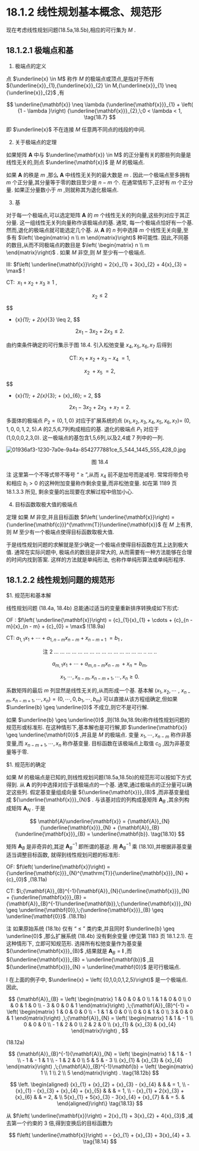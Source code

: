 # 18.1.2 线性规划基本概念、规范形

现在考虑线性规划问题(18.5a,18.5b),相应的可行集为 $M$ .

## 18.1.2.1 极端点和基

1. 极端点的定义

点 $\underline{x} \in  M$ 称作 $M$ 的极端点或顶点,是指对于所有 ${\underline{x}}_{1},{\underline{x}}_{2} \in  M,{\underline{x}}_{1} \neq  {\underline{x}}_{2}$ ,有

$$
\underline{\mathbf{x}} \neq  \lambda {\underline{\mathbf{x}}}_{1} + \left( {1 - \lambda }\right) {\underline{\mathbf{x}}}_{2},\;0 < \lambda  < 1, \tag{18.7}
$$

即 $\underline{x}$ 不在连接 $M$ 任意两不同点的线段的中间.

2. 关于极端点的定理

如果矩阵 $\mathbf{A}$ 中与 $\underline{\mathbf{x}} \in  M$ 的正分量有关的那些列向量是线性无关的,则点 $\underline{\mathbf{x}}$ 是 $M$ 的极端点.

如果 $\mathbf{A}$ 的秩是 $m$ ,那么 $\mathbf{A}$ 中线性无关列的最大数是 $m$ . 因此一个极端点至多拥有 $m$ 个正分量,其分量等于零的数目至少是 $n - m$ 个. 在通常情形下,正好有 $m$ 个正分量. 如果正分量数小于 $m$ ,则就称其为退化极端点.

3. 基

对于每一个极端点,可以选定矩阵 $\mathbf{A}$ 的 $m$ 个线性无关的列向量,这些列对应于其正分量. 这一组线性无关列向量称作该极端点的基. 通常, 每一个极端点恰好有一个基. 然而,退化的极端点就可能选定几个基. 从 $\mathbf{A}$ 的 $n$ 列中选择 $m$ 个线性无关向量,至多有 $\left( \begin{matrix} n \\  m \end{matrix}\right)$ 种可能性. 因此,不同基的数目,从而不同极端点的数目是 $\left( \begin{matrix} n \\  m \end{matrix}\right)$ . 如果 $M$ 非空,则 $M$ 至少有一个极端点.

III: $f\left( \underline{\mathbf{x}}\right)  = 2{x}_{1} + 3{x}_{2} + 4{x}_{3} = \max$ !

CT: $\;{x}_{1} + {x}_{2} + {x}_{3} \geq  1$ ,

$$
{x}_{2} \leq  2 \tag{18.8}
$$

$$
- {x}_{1}\; + 2{x}_{3} \leq  2,
$$

$$
2{x}_{1} - 3{x}_{2} + 2{x}_{3} \leq  2.
$$

由约束条件确定的可行集示于图 18.4. 引入松弛变量 ${x}_{4},{x}_{5},{x}_{6},{x}_{7}$ 后得到

$$
\text{CT:}\;{x}_{1} + {x}_{2} + {x}_{3} - {x}_{4}\; = 1\text{,}
$$

$$
{x}_{2}\; + {x}_{5}\; = 2,
$$

$$
- {x}_{1}\; + 2{x}_{3}\; + {x}_{6}\; = 2,
$$

$$
2{x}_{1} - 3{x}_{2} + 2{x}_{3}\; + {x}_{7} = 2.
$$

多面体的极端点 ${P}_{2} = \left( {0,1,0}\right)$ 对应于扩展系统的点 $\left( {{x}_{1},{x}_{2},{x}_{3},{x}_{4},{x}_{5},{x}_{6},{x}_{7}}\right)  =$ $\left( {0,1,0,0,1,2,5}\right) .A$ 的2,5,6,7列构成相应的基. 退化的极端点 ${P}_{1}$ 对应于 (1,0,0,0,2,3,0). 这一极端点的基包含1,5,6列,以及2,4或 7 列中的一列.

![01936af3-1230-7a0e-9a4a-8542777881ce_5_544_1445_555_428_0.jpg](/images/01936af3-1230-7a0e-9a4a-8542777881ce_5_544_1445_555_428_0.jpg)

<center>图 18.4</center>

注 这里第一个不等式带不等号 “ $\geq$ ”,从而 ${x}_{4}$ 前不是加号而是减号. 常常将带负号和相应 ${b}_{i} > 0$ 的这种附加变量称作剩余变量,而非松弛变量. 如在第 1189 页 18.1.3.3 所见, 剩余变量的出现要在求解过程中倍加小心.

4. 目标函数取极大值的极端点

定理 如果 $M$ 非空,并且目标函数 $f\left( \underline{\mathbf{x}}\right)  = {\underline{\mathbf{c}}}^{\mathrm{T}}\underline{\mathbf{x}}$ 在 $M$ 上有界,则 $M$ 至少有一个极端点使得目标函数取极大值.

于是线性规划问题的求解就是至少确定一个极端点使得目标函数在其上达到极大值. 通常在实际问题中, 极端点的数目是非常大的, 从而需要有一种方法能够在合理的时间内找到答案. 这样的方法就是单纯形法, 也称作单纯形算法或单纯形程序.

## 18.1.2.2 线性规划问题的规范形

$1. 规范形和基本解

线性规划问题 (18.4a, 18.4b) 总能通过适当的变量重新排序转换成如下形式:

OF : $f\left( \underline{\mathbf{x}}\right)  = {c}_{1}{x}_{1} + \cdots  + {c}_{n - m}{x}_{n - m} + {c}_{0} = \max$ !(18.9a)

CT: ${a}_{1,1}{x}_{1} + \cdots  + {a}_{1, n - m}{x}_{n - m} + {x}_{n - m + 1}\; = {b}_{1}$ ,

$$
\text{注 2 ... ... ... ... ... ... ... ... ... ... ... ... ... ... ... .. ... ..} \tag{18.9b}
$$

$$
{a}_{m,1}{x}_{1} + \cdots  + {a}_{m, n - m}{x}_{n - m}\; + {x}_{n} = {b}_{m},
$$

$$
{x}_{1},\cdots ,{x}_{n - m},{x}_{n - m + 1},\cdots ,{x}_{n} \geq  0.
$$

系数矩阵的最后 $m$ 列显然是线性无关的,从而形成一个基. 基本解 $\left( {{x}_{1},{x}_{2},\cdots }\right.$ , $\left. {{x}_{n - m},{x}_{n - m + 1},\cdots ,{x}_{n}}\right)  = \left( {0,\cdots ,0,{b}_{1},\cdots ,{b}_{m}}\right)$ 可以直接从该方程组确定,但如果 $\underline{b} \geq  \underline{0}$ 不成立,则它不是可行解.

如果 $\underline{b} \geq  \underline{0}$ ,则(18.9a,18.9b)称作线性规划问题的规范形或标准形. 在这种情形下,基本解也是可行解,即 $\underline{\mathbf{x}} \geq  \underline{\mathbf{0}}$ ,并且是 $M$ 的极端点. 变量 ${x}_{1},\cdots ,{x}_{n - m}$ 称作非基变量,而 ${x}_{n - m + 1},\cdots ,{x}_{n}$ 称作基变量. 目标函数在该极端点上取值 ${c}_{0}$ ,因为非基变量等于零.

$1. 规范形的确定

如果 $M$ 的极端点是已知的,则线性规划问题(18.5a,18.5b)的规范形可以按如下方式得到. 从 $\mathbf{A}$ 的列中选择对应于该极端点的一个基. 通常,通过极端点的正分量可以确定这些列. 假定基变量组成向量 ${\underline{\mathbf{x}}}_{B}$ ,而非基变量组成 ${\underline{\mathbf{x}}}_{N}$ . 与该基对应的列构成基矩阵 ${\mathbf{A}}_{B}$ ,其余列构成矩阵 ${\mathbf{A}}_{N}$ . 于是

$$
\mathbf{A}\underline{\mathbf{x}} = {\mathbf{A}}_{N}{\underline{\mathbf{x}}}_{N} + {\mathbf{A}}_{B}{\underline{\mathbf{x}}}_{B} = \underline{\mathbf{b}}. \tag{18.10}
$$

矩阵 ${\mathbf{A}}_{B}$ 是非奇异的,其逆 ${\mathbf{A}}_{B}^{-1}$ 即所谓的基逆. 用 ${\mathbf{A}}_{B}^{-1}$ 乘 (18.10),并根据非基变量适当调整目标函数, 就得到线性规划问题的标准形:

OF: $f\left( \underline{\mathbf{x}}\right)  = {\underline{\mathbf{c}}}_{N}^{\mathrm{T}}{\underline{\mathbf{x}}}_{N} + {c}_{0}$ ,(18.11a)

CT: $\;{\mathbf{A}}_{B}^{-1}{\mathbf{A}}_{N}{\underline{\mathbf{x}}}_{N} + {\underline{\mathbf{x}}}_{B} = {\mathbf{A}}_{B}^{-1}\underline{\mathbf{b}},\;{\underline{\mathbf{x}}}_{N} \geq  \underline{\mathbf{0}},\;{\underline{\mathbf{x}}}_{B} \geq  \underline{\mathbf{0}}$ .(18.11b)

注 如果原始系统 (18.1b) 仅有 “ $\leq$ ” 类约束,并且同时 $\underline{b} \geq  \underline{0}$ ,那么扩展系统 (18.4b) 没有剩余变量 (参见第 1183 页 18.1.2.1). 在这种情形下, 立即可知规范形. 选择所有松弛变量作为基变量 ${\underline{\mathbf{x}}}_{B}$ ,结果就是 ${\mathbf{A}}_{B} = \mathbf{I}$ ,而 ${\underline{\mathbf{x}}}_{B} = \underline{\mathbf{b}}$ ,且 ${\underline{\mathbf{x}}}_{N} = \underline{\mathbf{0}}$ 是可行极端点.

I 在上面的例子中, $\underline{x} = \left( {0,1,0,0,1,2,5}\right)$ 是一个极端点. 因此,

$$
{\mathbf{A}}_{B} = \left( \begin{matrix} 1 & 0 & 0 & 0 \\  1 & 1 & 0 & 0 \\  0 & 0 & 1 & 0 \\   - 3 & 0 & 0 & 1 \end{matrix}\right) ,\;{\mathbf{A}}_{B}^{-1} = \left( \begin{matrix} 1 & 0 & 0 & 0 \\   - 1 & 1 & 0 & 0 \\  0 & 0 & 1 & 0 \\  3 & 0 & 0 & 1 \end{matrix}\right) ,\;{\mathbf{A}}_{N} = \left( \begin{matrix} 1 & 1 &  - 1 \\  0 & 0 & 0 \\   - 1 & 2 & 0 \\  2 & 2 & 0 \\  {x}_{1} & {x}_{3} & {x}_{4} \end{matrix}\right) ,
$$

(18.12a)

$$
{\mathbf{A}}_{B}^{-1}{\mathbf{A}}_{N} = \left( \begin{matrix} 1 & 1 &  - 1 \\   - 1 &  - 1 & 1 \\   - 1 & 2 & 0 \\  5 & 5 &  - 3 \\  {x}_{1} & {x}_{3} & {x}_{4} \end{matrix}\right) ,\;{\mathbf{A}}_{B}^{-1}\mathbf{b} = \left( \begin{matrix} 1 \\  1 \\  2 \\  5 \end{matrix}\right) . \tag{18.12b}
$$

$$
\left. \begin{aligned} {x}_{1} + {x}_{2} + {x}_{3} - {x}_{4} & & &  = 1, \\   - {x}_{1} - {x}_{3} + {x}_{4} + {x}_{5} & & &  = 1, \\   - {x}_{1} + 2{x}_{3} + {x}_{6} & &  = 2, & \\  5{x}_{1} + 5{x}_{3} - 3{x}_{4} + {x}_{7} & &  = 5. &  \end{aligned}\right\}   \tag{18.13}
$$

从 $f\left( \underline{\mathbf{x}}\right)  = 2{x}_{1} + 3{x}_{2} + 4{x}_{3}$ ,减去第一个约束的 3 倍,得到变换后的目标函数为

$$
f\left( \underline{\mathbf{x}}\right)  =  - {x}_{1} + {x}_{3} + 3{x}_{4} + 3. \tag{18.14}
$$
